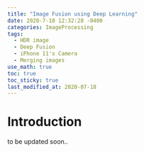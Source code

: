 ```yaml
---
title: "Image Fusion using Deep Learning"
date: 2020-7-18 12:32:28 -0400
categories: ImageProcessing
tags:
  - HDR image 
  - Deep Fusion
  - iPhone 11's Camera 
  - Merging images 
use_math: true
toc: true
toc_sticky: true
last_modified_at: 2020-07-18
---
```



# Introduction 

to be updated soon.. 


